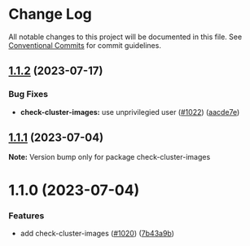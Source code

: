 # Change Log

All notable changes to this project will be documented in this file.
See [Conventional Commits](https://conventionalcommits.org) for commit guidelines.

## [1.1.2](https://github.com/SocialGouv/docker/compare/check-cluster-images@1.1.1...check-cluster-images@1.1.2) (2023-07-17)


### Bug Fixes

* **check-cluster-images:** use unprivilegied user ([#1022](https://github.com/SocialGouv/docker/issues/1022)) ([aacde7e](https://github.com/SocialGouv/docker/commit/aacde7eff1975f135d0586e8a9fb13b4ef767c1d))





## [1.1.1](https://github.com/SocialGouv/docker/compare/check-cluster-images@1.1.0...check-cluster-images@1.1.1) (2023-07-04)

**Note:** Version bump only for package check-cluster-images





# 1.1.0 (2023-07-04)


### Features

* add check-cluster-images ([#1020](https://github.com/SocialGouv/docker/issues/1020)) ([7b43a9b](https://github.com/SocialGouv/docker/commit/7b43a9b0a79cd91a5f74ba4fe7cbcb10a491ad9e))
